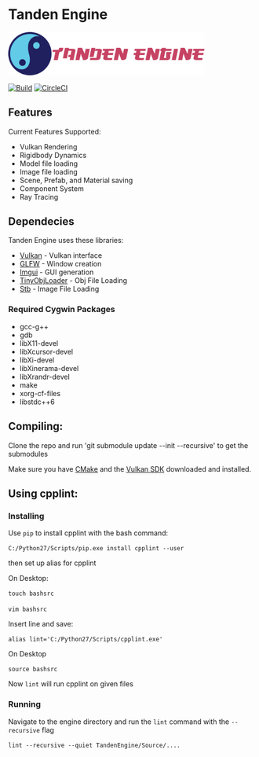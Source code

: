# Tanden Engine

<img src="https://github.com/tmcgillicuddy/TandenEngine/blob/develop/Documents/TandenLogo.png" width="400" />

[![Build](https://ci.appveyor.com/api/projects/status/32r7s2skrgm9ubva?svg=true)](https://ci.appveyor.com/project/tmcgillicuddy/TandenEngine)
[![CircleCI](https://circleci.com/gh/tmcgillicuddy/TandenEngine/tree/develop.svg?style=svg)](https://circleci.com/gh/tmcgillicuddy/TandenEngine/tree/develop)

## Features
Current Features Supported:
 * Vulkan Rendering
 * Rigidbody Dynamics
 * Model file loading
 * Image file loading
 * Scene, Prefab, and Material saving
 * Component System
 * Ray Tracing

## Dependecies
Tanden Engine uses these libraries:

 * [Vulkan](https://www.khronos.org/vulkan) - Vulkan interface
 * [GLFW](https://github.com/glfw/glfw) - Window creation
 * [Imgui](https://github.com/ocornut/imgui) - GUI generation
 * [TinyObjLoader](https://github.com/syoyo/tinyobjloader) - Obj File Loading
 * [Stb](https://github.com/nothings/stb) - Image File Loading

### Required Cygwin Packages

* gcc-g++
* gdb
* libX11-devel
* libXcursor-devel
* libXi-devel
* libXinerama-devel
* libXrandr-devel
* make
* xorg-cf-files
* libstdc++6

## Compiling:
Clone the repo and run 'git submodule update --init --recursive' to get the submodules

Make sure you have [CMake](https://cmake.org/download/) and the [Vulkan SDK](https://vulkan.lunarg.com/sdk/home#windows) downloaded and installed.

## Using cpplint:

### Installing
Use ``` pip ``` to install cpplint with the bash command:

 ```
 C:/Python27/Scripts/pip.exe install cpplint --user
```
then set up alias for cpplint

On Desktop:

 ``` 
 touch bashsrc
 
 vim bashsrc
 ```
 
Insert line and save:

  ```
  alias lint='C:/Python27/Scripts/cpplint.exe'
  ```
  
On Desktop

```
source bashsrc
```

Now ```lint``` will run cpplint on given files

### Running

Navigate to the engine directory and run the ```lint``` command with the ```--recursive``` flag

```
lint --recursive --quiet TandenEngine/Source/....
``` 
